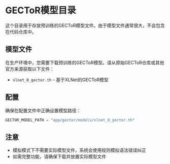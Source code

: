 # GECToR模型目录

这个目录用于存放预训练的GECToR模型文件。由于模型文件通常很大，不会包含在代码仓库中。

## 模型文件

在生产环境中，您需要下载预训练的GECToR模型。请从原始GECToR仓库或其他官方来源获取以下文件：

- `xlnet_0_gector.th` - 基于XLNet的GECToR模型

## 配置

确保在配置文件中正确设置模型路径：

```python
GECTOR_MODEL_PATH = "app/gector/models/xlnet_0_gector.th"
```

## 注意

- 模拟模式下不需要实际模型文件，系统会使用规则模拟语法错误纠正
- 如需完整功能，请确保下载并放置实际模型文件 